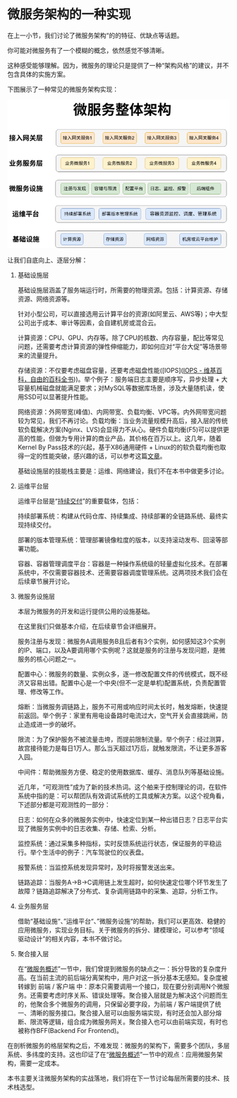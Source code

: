 # 微服务架构的一种实现

在上一小节，我们讨论了微服务架构“的的特征、优缺点等话题。

你可能对微服务有了一个模糊的概念，依然感觉不够清晰。

这种感受能够理解。因为，微服务的理论只是提供了一种“架构风格”的建议，并不包含具体的实施方案。

下图展示了一种常见的微服务架构实现：

![微服务整体架构](./ms-arch.png "微服务整体架构")

让我们自底向上、逐层分解：

1. 基础设施层
   
   基础设施层涵盖了服务端运行时，所需要的物理资源。包括：计算资源、存储资源、网络资源等。
   
   针对小型公司，可以直接选用云计算平台的资源(如阿里云、AWS等)；中大型公司出于成本、审计等因素，会自建机房或混合云。
   
   计算资源：CPU、GPU、内存等。除了CPU的核数、内存容量，配比等常见问题，还需要考虑计算资源的弹性伸缩能力，即如何应对“平台大促”等场景带来的流量提升。
   
   存储资源：不仅要考虑磁盘容量，还要考虑磁盘性能([IOPS]([IOPS - 维基百科，自由的百科全书](https://zh.wikipedia.org/wiki/IOPS)))。举个例子：服务端日志主要是顺序写，异步处理 + 大容量机械磁盘就能满足要求；对MySQL等数据库场景，涉及大量随机读，使用SSD可以显著提升性能。
   
   网络资源：外网带宽(峰值)、内网带宽、负载均衡、VPC等。内外网带宽问题较为常见，我们不再讨论。负载均衡：当业务流量规模升高后，接入层的传统软负载解决方案(Nginx、LVS)会显得力不从心。硬件负载均衡(F5)可以提供更高的性能，但做为专用计算的商业产品，其价格在百万以上。这几年，随着Kernel By Pass技术的兴起，基于X86通用硬件 + Linux的的软负载均衡也取得一定的性能突破，感兴趣的话，可以参考这篇[文章]([从Maglev到Vortex，揭秘100G＋线速负载均衡的设计与实现-InfoQ](https://www.infoq.cn/article/Maglev-Vortex/))。
   
   基础设施层的技能栈主要是：运维、网络建设，我们不在本书中做更多讨论。

2. 运维平台层
   
   运维平台层是“[持续交付](continuous-x.md)”的重要载体，包括：
   
   持续部署系统：构建从代码仓库、持续集成、持续部署的全链路系统、最终实现持续交付。
   
   部署的版本管理系统：管理部署镜像粒度的版本，以支持滚动发布、回滚等部署功能。
   
   容器、容器管理调度平台：容器是一种操作系统级的轻量虚拟化技术。在部署系统中，不仅需要容器技术、还需要容器调度管理系统。这两项技术我们会在后续章节展开讨论。

3. 微服务设施层
   
   本层为微服务的开发和运行提供公用的设施基础。
   
   在这里我们只做基本介绍，在后续章节会详细展开。
   
   服务注册与发现：微服务A调用服务B且后者有3个实例，如何感知这3个实例的IP、端口，以及A要调用哪个实例呢？这就是服务的注册与发现问题，是微服务的核心问题之一。
   
   配置中心：微服务的数量、实例众多，逐一修改配置文件的传统模式，既不经济又容易出错。配置中心是一个中央(但不一定是单机)配置系统，负责配置管理、修改等工作。
   
   熔断：当微服务调链路上，服务不可用或响应时间太长时，触发熔断，快速提前返回。举个例子：家里有用电设备路时电流过大，空气开关会直接跳闸，防止造成进一步的破坏。
   
   限流：为了保护服务不被流量击垮，而提前限制流量。举个例子：经过测算，故宫接待能力是每日1万人。那么当天超过1万后，就触发限流，不让更多游客入园。
   
   中间件：帮助微服务方便、稳定的使用数据库、缓存、消息队列等基础设施。
   
   近几年，“可观测性”成为了新的技术热词。这个舶来于控制理论的词，在软件系统中指的是：可以帮团队有效调试系统的工具或解决方案。以这个视角看，下述部分都是可观测性的一部分：
   
   日志：如何在众多的微服务实例中，快速定位到某一种出错日志？日志平台实现了微服务实例中的日志收集、存储、检索、分析。
   
   监控系统：通过采集多种指标，实时反馈系统运行状态，保证服务的平稳运行。举个生活中的例子：汽车驾驶位的仪表盘。
   
   报警系统：当监控系统发现异常时，及时将报警发送出来。
   
   链路追踪：当服务A->B->C调用链上发生超时，如何快速定位哪个环节发生了故障？链路追踪解决了分布式、复杂调用链路中的采集、追踪，分析工作。

4. 业务服务层
   
   借助“基础设施“、”运维平台“、”微服务设施“的帮助，我们可以更高效、稳健的应用微服务，实现业务目标。关于微服务的拆分、建模理论，可以参考“领域驱动设计”的相关内容，本书不做讨论。

5. 聚合接入层
   
   在“[微服务概述](micro-service-intro.md)”一节中，我们曾提到微服务的缺点之一：拆分导致的复杂度升高。在当前主流的前后端分离架构中，用户对这一拆分基本无感知。复杂度被转嫁到 前端  / 客户端 中：原本只需要调用一个接口，现在要分别调用N个微服务。还需要考虑时序关系、错误处理等。聚合接入层就是为解决这个问题而生的，他聚合多个微服务的调用，只保留必要字段，为前端 / 客户端提供了统一、清晰的服务接口。聚合接入层可以由服务端实现，有时还会加入部分熔断、限流等逻辑，组合成为微服务网关。聚合接入也可以由前端实现，有时也被称作BFF(Backend For Frontend)。

在剖析微服务的格层架构之后，不难发现：微服务的架构下，需要多个团队，多层系统、多纬度的支持。这也印证了在“[微服务概述](micro-service-intro.md)”一节中的观点：应用微服务架构，需要一定成本。

本书主要关注微服务架构的实战落地，我们将在下一节讨论每层所需要的技术、技术栈选型。
